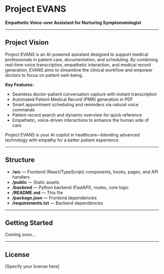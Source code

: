 # Project EVANS

**Empathetic Voice-over Assistant for Nurturing Symptomatologist**

---

## Project Vision

Project EVANS is an AI-powered assistant designed to support medical professionals in patient care, documentation, and scheduling. By combining real-time voice transcription, empathetic interaction, and medical record generation, EVANS aims to streamline the clinical workflow and empower doctors to focus on patient well-being.

**Key Features:**
- Seamless doctor-patient conversation capture with instant transcription
- Automated Patient Medical Record (PMR) generation in PDF
- Smart appointment scheduling and reminders via natural voice commands
- Patient record search and dynamic overview for quick reference
- Empathetic, voice-driven interactions to enhance the human side of care

Project EVANS is your AI copilot in healthcare—blending advanced technology with empathy for a better patient experience.

---

## Structure

- **/src** — Frontend (React/TypeScript) components, hooks, pages, and API handlers
- **/public** — Static assets
- **/backend** — Python backend (FastAPI), routes, core logic
- **/README.md** — This file
- **/package.json** — Frontend dependencies
- **/requirements.txt** — Backend dependencies

---

## Getting Started

Coming soon…

---

## License

[Specify your license here]
